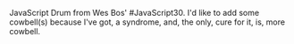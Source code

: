 JavaScript Drum from Wes Bos' #JavaScript30. I'd like to add some cowbell(s) because I've got, a syndrome, and, the only, cure for it, is, more cowbell.